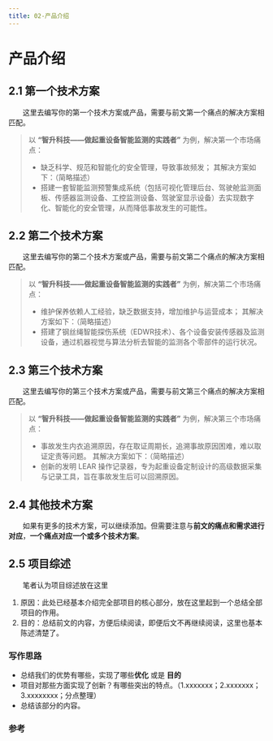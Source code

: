 ```yaml
---
title: 02-产品介绍
---
```

# 产品介绍

## 2.1 第一个技术方案

&emsp;&emsp;这里去编写你的第一个技术方案或产品，需要与前文第一个痛点的解决方案相匹配。

> 以 **“智升科技——做起重设备智能监测的实践者”** 为例，解决第一个市场痛点：
> - 缺乏科学、规范和智能化的安全管理，导致事故频发；
> 其解决方案如下：（简略描述）
> - 搭建一套智能监测预警集成系统（包括可视化管理后台、驾驶舱监测面板、传感器监测设备、工控监测设备、驾驶室显示设备）去实现数字化、智能化的安全管理，从而降低事故发生的可能性。

## 2.2 第二个技术方案

&emsp;&emsp;这里去编写你的第二个技术方案或产品，需要与前文第二个痛点的解决方案相匹配。

> 以 **“智升科技——做起重设备智能监测的实践者”** 为例，解决第二个市场痛点：
> - 维护保养依赖人工经验，缺乏数据支持，增加维护与运营成本；
> 其解决方案如下：（简略描述）
> - 搭建了钢丝绳智能探伤系统（EDWR技术）、各个设备安装传感器及监测设备，通过机器视觉与算法分析去智能的监测各个零部件的运行状况。

## 2.3 第三个技术方案

&emsp;&emsp;这里去编写你的第三个技术方案或产品，需要与前文第三个痛点的解决方案相匹配。

> 以 **“智升科技——做起重设备智能监测的实践者”** 为例，解决第三个市场痛点：
> - 事故发生内衣追溯原因，存在取证周期长，追溯事故原因困难，难以取证定责等问题。
> 其解决方案如下：（简略描述）
> - 创新的发明 LEAR 操作记录器，专为起重设备定制设计的高级数据采集与记录工具，旨在事故发生后可以回溯原因。

## 2.4 其他技术方案

&emsp;&emsp;如果有更多的技术方案，可以继续添加。但需要注意与**前文的痛点和需求进行对应**，**一个痛点对应一个或多个技术方案**。

## 2.5 项目综述

&emsp;&emsp;笔者认为项目综述放在这里

1. 原因：此处已经基本介绍完全部项目的核心部分，放在这里起到一个总结全部项目的作用。
2. 目的：总结前文的内容，方便后续阅读，即便后文不再继续阅读，这里也基本陈述清楚了。

### 写作思路

- 总结我们的优势有哪些，实现了哪些**优化** 或是 **目的**
- 项目对那些方面实现了创新？有哪些突出的特点。（1.xxxxxxx；2.xxxxxxx；3.xxxxxxxx；分点整理）
- 总结该部分的内容。

### 参考

